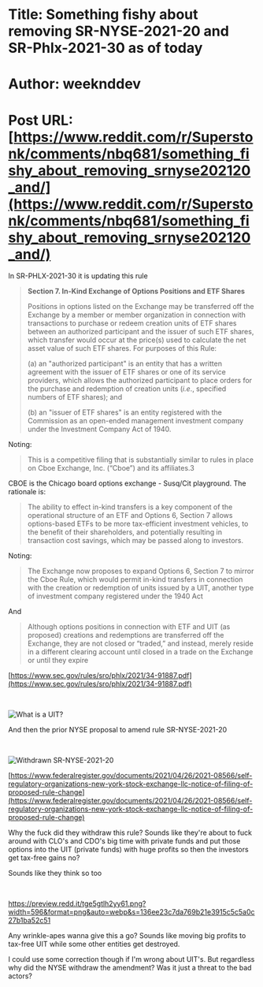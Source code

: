 # Title: Something fishy about removing SR-NYSE-2021-20 and SR-Phlx-2021-30 as of today
# Author: weeknddev
# Post URL: [https://www.reddit.com/r/Superstonk/comments/nbq681/something_fishy_about_removing_srnyse202120_and/](https://www.reddit.com/r/Superstonk/comments/nbq681/something_fishy_about_removing_srnyse202120_and/)


In SR-PHLX-2021-30 it is updating this rule

>**Section 7. In-Kind Exchange of Options Positions and ETF Shares**  
>  
>Positions in options listed on the Exchange may be transferred off the Exchange by a member or member organization in connection with transactions to purchase or redeem creation units of ETF shares between an authorized participant and the issuer of such ETF shares, which transfer would occur at the price(s) used to calculate the net asset value of such ETF shares. For purposes of this Rule:  
>  
>(a) an "authorized participant" is an entity that has a written agreement with the issuer of ETF shares or one of its service providers, which allows the authorized participant to place orders for the purchase and redemption of creation units (*i.e*., specified numbers of ETF shares); and  
>  
>(b) an "issuer of ETF shares" is an entity registered with the Commission as an open-ended management investment company under the Investment Company Act of 1940.

Noting:

>This is a competitive filing that is substantially similar to rules in place on Cboe Exchange, Inc. (“Cboe”) and its affiliates.3

CBOE is the Chicago board options exchange - Susq/Cit playground. The rationale is:

>The ability to effect in-kind transfers is a key component of the operational structure of an ETF and Options 6, Section 7 allows options-based ETFs to be more tax-efficient investment vehicles, to the benefit of their shareholders, and potentially resulting in transaction cost savings, which may be passed along to investors.

Noting:

>The Exchange now proposes to expand Options 6, Section 7 to mirror the Cboe Rule, which would permit in-kind transfers in connection with the creation or redemption of units issued by a UIT, another type of investment company registered under the 1940 Act

And

>Although options positions in connection with ETF and UIT (as proposed) creations and redemptions are transferred off the Exchange, they are not closed or “traded,” and instead, merely reside in a different clearing account until closed in a trade on the Exchange or until they expire

[https://www.sec.gov/rules/sro/phlx/2021/34-91887.pdf](https://www.sec.gov/rules/sro/phlx/2021/34-91887.pdf)

&#x200B;

![What is a UIT?](https://preview.redd.it/i45xo3ke0yy61.png?width=578&format=png&auto=webp&s=15ecb44e67b7cda8aa929da4ce3cba8e97e3a39b)

And then the prior NYSE proposal to amend rule SR-NYSE-2021-20

&#x200B;

![Withdrawn SR-NYSE-2021-20](https://preview.redd.it/np79d6mq1yy61.png?width=613&format=png&auto=webp&s=e372dcfd5f409e05321984cc66d5a16e7f2e51ae)

[https://www.federalregister.gov/documents/2021/04/26/2021-08566/self-regulatory-organizations-new-york-stock-exchange-llc-notice-of-filing-of-proposed-rule-change](https://www.federalregister.gov/documents/2021/04/26/2021-08566/self-regulatory-organizations-new-york-stock-exchange-llc-notice-of-filing-of-proposed-rule-change)

Why the fuck did they withdraw this rule? Sounds like they're about to fuck around with CLO's and CDO's big time with private funds and put those options into the UIT (private funds) with huge profits so then the investors get tax-free gains no?

Sounds like they think so too

&#x200B;

https://preview.redd.it/tge5gtlh2yy61.png?width=596&format=png&auto=webp&s=136ee23c7da769b21e3915c5c5a0c27b1ba52c51

Any wrinkle-apes wanna give this a go? Sounds like moving big profits to tax-free UIT while some other entities get destroyed.

I could use some correction though if I'm wrong about UIT's. But regardless why did the NYSE withdraw the amendment? Was it just a threat to the bad actors?